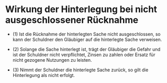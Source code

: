 # Wirkung der Hinterlegung bei nicht ausgeschlossener Rücknahme

- (1) Ist die Rücknahme der hinterlegten Sache nicht ausgeschlossen, so kann der Schuldner den Gläubiger auf die hinterlegte Sache verweisen.

- (2) Solange die Sache hinterlegt ist, trägt der Gläubiger die Gefahr und ist der Schuldner nicht verpflichtet, Zinsen zu zahlen oder Ersatz für nicht gezogene Nutzungen zu leisten.

- (3) Nimmt der Schuldner die hinterlegte Sache zurück, so gilt die Hinterlegung als nicht erfolgt.

